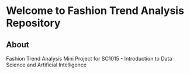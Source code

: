 # Welcome to Fashion Trend Analysis Repository
## About
Fashion Trend Analysis Mini Project for SC1015 - Introduction to Data Science and Artificial Intelligence

